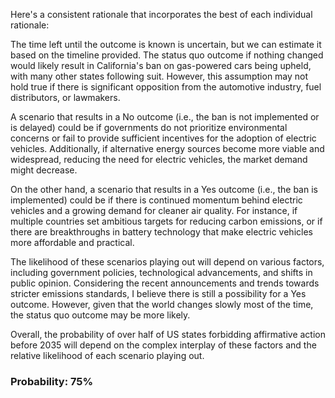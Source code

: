 Here's a consistent rationale that incorporates the best of each individual rationale:

The time left until the outcome is known is uncertain, but we can estimate it based on the timeline provided. The status quo outcome if nothing changed would likely result in California's ban on gas-powered cars being upheld, with many other states following suit. However, this assumption may not hold true if there is significant opposition from the automotive industry, fuel distributors, or lawmakers.

A scenario that results in a No outcome (i.e., the ban is not implemented or is delayed) could be if governments do not prioritize environmental concerns or fail to provide sufficient incentives for the adoption of electric vehicles. Additionally, if alternative energy sources become more viable and widespread, reducing the need for electric vehicles, the market demand might decrease.

On the other hand, a scenario that results in a Yes outcome (i.e., the ban is implemented) could be if there is continued momentum behind electric vehicles and a growing demand for cleaner air quality. For instance, if multiple countries set ambitious targets for reducing carbon emissions, or if there are breakthroughs in battery technology that make electric vehicles more affordable and practical.

The likelihood of these scenarios playing out will depend on various factors, including government policies, technological advancements, and shifts in public opinion. Considering the recent announcements and trends towards stricter emissions standards, I believe there is still a possibility for a Yes outcome. However, given that the world changes slowly most of the time, the status quo outcome may be more likely.

Overall, the probability of over half of US states forbidding affirmative action before 2035 will depend on the complex interplay of these factors and the relative likelihood of each scenario playing out.

### Probability: 75%